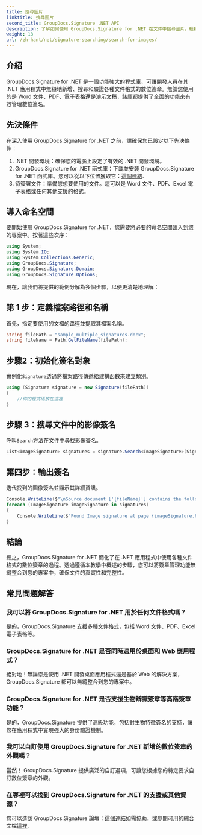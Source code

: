 ```yaml
---
title: 搜尋圖片
linktitle: 搜尋圖片
second_title: GroupDocs.Signature .NET API
description: 了解如何使用 GroupDocs.Signature for .NET 在文件中搜尋圖片。輕鬆增強文件的安全性和完整性。
weight: 13
url: /zh-hant/net/signature-searching/search-for-images/
---
```

## 介紹
GroupDocs.Signature for .NET 是一個功能強大的程式庫，可讓開發人員在其 .NET 應用程式中無縫地新增、搜尋和驗證各種文件格式的數位簽章。無論您使用的是 Word 文件、PDF、電子表格還是演示文稿，該庫都提供了全面的功能來有效管理數位簽名。
## 先決條件
在深入使用 GroupDocs.Signature for .NET 之前，請確保您已設定以下先決條件：
1. .NET 開發環境：確保您的電腦上設定了有效的 .NET 開發環境。
2. GroupDocs.Signature for .NET 函式庫：下載並安裝 GroupDocs.Signature for .NET 函式庫。您可以從以下位置獲取它：[這個連結](https://releases.groupdocs.com/signature/net/).
3. 待簽署文件：準備您想要使用的文件。這可以是 Word 文件、PDF、Excel 電子表格或任何其他支援的格式。

## 導入命名空間
要開始使用 GroupDocs.Signature for .NET，您需要將必要的命名空間匯入到您的專案中。按著這些次序：

```csharp
using System;
using System.IO;
using System.Collections.Generic;
using GroupDocs.Signature;
using GroupDocs.Signature.Domain;
using GroupDocs.Signature.Options;
```

現在，讓我們將提供的範例分解為多個步驟，以便更清楚地理解：
## 第 1 步：定義檔案路徑和名稱
首先，指定要使用的文檔的路徑並提取其檔案名稱。
```csharp
string filePath = "sample_multiple_signatures.docx";
string fileName = Path.GetFileName(filePath);
```
## 步驟2：初始化簽名對象
實例化`Signature`透過將檔案路徑傳遞給建構函數來建立類別。
```csharp
using (Signature signature = new Signature(filePath))
{
    //你的程式碼放在這裡
}
```
## 步驟 3：搜尋文件中的影像簽名
呼叫`Search`方法在文件中尋找影像簽名。
```csharp
List<ImageSignature> signatures = signature.Search<ImageSignature>(SignatureType.Image);
```
## 第四步：輸出簽名
迭代找到的圖像簽名並顯示其詳細資訊。
```csharp
Console.WriteLine($"\nSource document ['{fileName}'] contains the following image signature(s).");
foreach (ImageSignature imageSignature in signatures)
{
    Console.WriteLine($"Found Image signature at page {imageSignature.PageNumber} and size {imageSignature.Size}.");
}
```

## 結論
總之，GroupDocs.Signature for .NET 簡化了在 .NET 應用程式中使用各種文件格式的數位簽章的過程。透過遵循本教學中概述的步驟，您可以將簽章管理功能無縫整合到您的專案中，確保文件的真實性和完整性。
## 常見問題解答
### 我可以將 GroupDocs.Signature for .NET 用於任何文件格式嗎？
是的，GroupDocs.Signature 支援多種文件格式，包括 Word 文件、PDF、Excel 電子表格等。
### GroupDocs.Signature for .NET 是否同時適用於桌面和 Web 應用程式？
絕對地！無論您是使用 .NET 開發桌面應用程式還是基於 Web 的解決方案，GroupDocs.Signature 都可以無縫整合到您的專案中。
### GroupDocs.Signature for .NET 是否支援生物辨識簽章等高階簽章功能？
是的，GroupDocs.Signature 提供了高級功能，包括對生物特徵簽名的支持，讓您在應用程式中實現強大的身份驗證機制。
### 我可以自訂使用 GroupDocs.Signature for .NET 新增的數位簽章的外觀嗎？
當然！ GroupDocs.Signature 提供廣泛的自訂選項，可讓您根據您的特定要求自訂數位簽章的外觀。
### 在哪裡可以找到 GroupDocs.Signature for .NET 的支援或其他資源？
您可以造訪 GroupDocs.Signature 論壇：[這個連結](https://forum.groupdocs.com/c/signature/13)如需協助，或參閱可用的綜合文檔[這裡](https://tutorials.groupdocs.com/signature/net/).